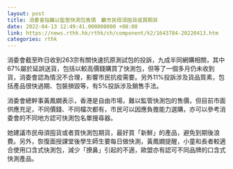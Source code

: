 ```yaml
---
layout: post
title: 消委會指難以監管快測包售價　籲市民毋須囤貨或買期貨
date: 2022-04-13 12:49:41.000000000 +08:00
link: https://news.rthk.hk/rthk/ch/component/k2/1643784-20220413.htm
categories: rthk
---
```


消委會截至昨日收到263宗有關快速抗原測試包的投訴，九成半同網購相關，其中67%屬於延誤送貨，包括以較高價錢購買了快測包，但等了一個多月仍未收到貨，消委會認為情況不合理，影響市民抗疫需要。另外11%投訴涉及貨品質素，包括產品很快過期、包裝損毀等，有5%投訴涉及銷售手法。

消委會總幹事黃鳳嫺表示，香港是自由市場，難以監管快測包的售價，但目前市面供應充足，不同價錢、不同檔次都有，市民可以因應負擔能力選購，亦可以參考消委會的不同地方認可快測包名單搜尋器。

她建議市民毋須囤貨或者買快測包期貨，最好買「新鮮」的產品，避免到期後浪費。另外，恢復面授課堂後學生師生要每日做快測，黃鳳嫺提醒，小童和長者較適合使用口含式快測包，減少「撩鼻」引起的不適，歐盟亦有認可不同品牌的口含式快測產品。
